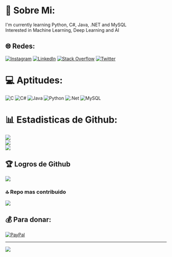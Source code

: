 # 💫 Sobre Mi:
I'm currently learning Python, C#, Java, .NET and MySQL<br>Interested in Machine Learning, Deep Learning and AI


## 🌐 Redes:
[![Instagram](https://img.shields.io/badge/Instagram-%23E4405F.svg?logo=Instagram&logoColor=white)](https://instagram.com/alankennedy__) [![LinkedIn](https://img.shields.io/badge/LinkedIn-%230077B5.svg?logo=linkedin&logoColor=white)](https://linkedin.com/in/alankenedyy) [![Stack Overflow](https://img.shields.io/badge/-Stackoverflow-FE7A16?logo=stack-overflow&logoColor=white)](https://stackoverflow.com/users/18969017) [![Twitter](https://img.shields.io/badge/Twitter-%231DA1F2.svg?logo=Twitter&logoColor=white)](https://twitter.com/alankennedy__) 

# 💻 Aptitudes:
![C](https://img.shields.io/badge/c-%2300599C.svg?style=flat&logo=c&logoColor=white) ![C#](https://img.shields.io/badge/c%23-%23239120.svg?style=flat&logo=c-sharp&logoColor=white) ![Java](https://img.shields.io/badge/java-%23ED8B00.svg?style=flat&logo=java&logoColor=white) ![Python](https://img.shields.io/badge/python-3670A0?style=flat&logo=python&logoColor=ffdd54) ![.Net](https://img.shields.io/badge/.NET-5C2D91?style=flat&logo=.net&logoColor=white) ![MySQL](https://img.shields.io/badge/mysql-%2300f.svg?style=flat&logo=mysql&logoColor=white)
# 📊 Estadisticas de Github:
![](https://github-readme-stats.vercel.app/api?username=Alankke&theme=dark&hide_border=true&include_all_commits=true&count_private=true)<br/>
![](https://github-readme-streak-stats.herokuapp.com/?user=Alankke&theme=dark&hide_border=true)<br/>
![](https://github-readme-stats.vercel.app/api/top-langs/?username=Alankke&theme=dark&hide_border=true&include_all_commits=true&count_private=true&layout=compact)

## 🏆 Logros de Github
![](https://github-profile-trophy.vercel.app/?username=Alankke&theme=tokyonight&no-frame=true&no-bg=false&margin-w=4)

### 🔝 Repo mas contribuido
![](https://github-contributor-stats.vercel.app/api?username=Alankke&limit=5&theme=tokyonight&combine_all_yearly_contributions=true)

## 💰 Para donar:
[![PayPal](https://img.shields.io/badge/PayPal-00457C?style=for-the-badge&logo=paypal&logoColor=white)](https://paypal.me/KennedyAlann) 

---
[![](https://visitcount.itsvg.in/api?id=Alankke&icon=5&color=9)](https://visitcount.itsvg.in)
